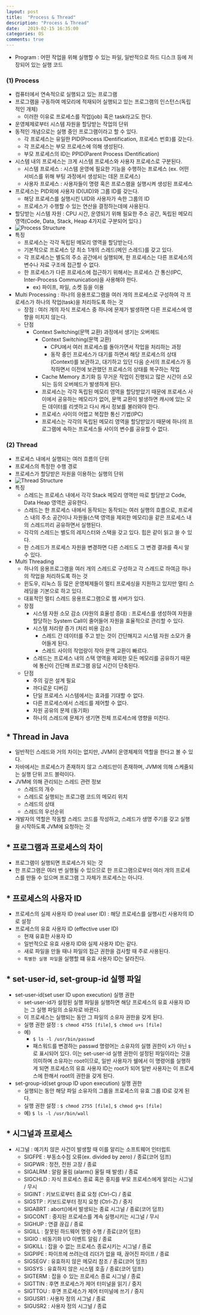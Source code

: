 ```yaml
---
layout: post
title:  "Process & Thread"
description: "Process & Thread"
date:   2019-02-15 16:35:00
categories: OS
comments: true
---
```

* Program : 어떤 작업을 위해 실행할 수 있는 파일, 일반적으로 하드 디스크 등에 저장되어 있는 실행 코드

### (1) Process

- 컴퓨터에서 연속적으로 실행되고 있는 프로그램
- 프로그램을 구동하여 메모리에 적재되어 실행되고 있는 프로그램의 인스턴스(독립적인 개체)
  - 이러한 이유로 프로세스를 작업(job) 혹은 task라고도 한다.
- 운영체제로부터 시스템 자원을 할당받는 작업의 단위
- 동적인 개념으로는 실행 중인 프로그램이라고 할 수 있다.
  - 각 프로세스는 유일한 PID(Process IDentification, 프로세스 번호)를 갖는다.
  - 각 프로세스는 부모 프로세스에 의해 생성된다.
  - 부모 프로세스의 ID는 PPID(Parent Process IDentification)
- 시스템 내의 프로세스는 크게 시스템 프로세스와 사용자 프로세스로 구분된다.
  - 시스템 프로세스 : 시스템 운영에 필요한 기능을 수행하는 프로세스 (ex. 어떤 서비스를 위해 부팅 과정에서 생성되는 데몬 프로세스)
  - 사용자 프로세스 : 사용자들이 명령 혹은 프로스램을 실행시켜 생성된 프로세스
- 프로세스는 PID외에 사용자 ID(UID)와 그룹 ID를 갖는다.
  - 해당 프로세스를 실행시킨 UID와 사용자가 속한 그룹의 ID
  - 프로세스가 수행할 수 있는 연산을 결정하는데에 사용된다.
- 할당받는 시스템 자원 : CPU 시간, 운영되기 위해 필요한 주소 공간, 독립된 메모리 영역(Code, Data, Stack, Heap 4가지로 구분되어 있다.)
- ![Process Structure](../../assets/OS/1.PNG)
- 특징
  - 프로세스는 각각 독립된 메모리 영역을 할당받는다.
  - 기본적으로 프로세스 당 최소 1개의 스레드(메인 스레드)를 갖고 있다.
  - 각 프로세스는 별도의 주소 공간에서 실행되며, 한 프로세스는 다른 프로세스의 변수나 자료 구조에 접근할 수 없다.
  - 한 프로세스가 다른 프로세스에 접근하기 위해서는 프로세스 간 통신(IPC, Inter-Process Communication)을 사용해야 한다.
    - ex) 파이프, 파일, 소켓 등을 이용
- Multi Processing : 하나의 응용프로그램을 여러 개의 프로세스로 구성하여 각 프로세스가 하나의 작업(task)을 처리하도록 하는 것
  - 장점 : 여러 개의 자식 프로세스 중 하나에 문제가 발생하면 다른 프로세스에 영향을 미치지 않는다.
  - 단점
    - Context Switching(문맥 교환) 과정에서 생기는 오버헤드
      - Context Switching(문맥 교환)
        - CPU에서 여러 프로세스를 돌아가면서 작업을 처리하는 과정
        - 동작 중인 프로세스가 대기를 하면서 해당 프로세스의 상태(Context)를 보관하고, 대기하고 있던 다음 순서의 프로세스가 동작하면서 이전에 보관했던 프로세스의 상태를 복구하는 작업
      - Cache Memory 초기화 등 무거운 작업이 진행되고 많은 시간이 소모되는 등의 오버헤드가 발생하게 된다.
      - 프로세스는 각각 독립된 메모리 영역을 할당받았기 때문에 프로세스 사이에서 공유하는 메모리가 없어, 문맥 교환이 발생하면 캐시에 있는 모든 데이터를 리셋하고 다시 캐시 정보를 불러와야 한다.
      - 프로세스 사이의 어렵고 복잡한 통신 기법(IPC)
      - 프로세스는 각각의 독립된 메모리 영역을 할당받았기 때문에 하나의 프로그램에 속하는 프로세스들 사이의 변수를 공유할 수 없다.

### (2) Thread

- 프로세스 내에서 실행되는 여러 흐름의 단위
- 프로세스의 특정한 수행 경로
- 프로세스가 할당받은 자원을 이용하는 실행의 단위
- ![Thread Structure](../../assets/OS/2.PNG)
- 특징
  - 스레드는 프로세스 내에서 각각 Stack 메모리 영역만 따로 할당받고 Code, Data Heap 영역은 공유한다.
  - 스레드는 한 프로세스 내에서 동작되는 동작되는 여러 실행의 흐름으로, 프로세스 내의 주소 공간이나 자원들(스택 영역을 제외한 메모리)을 같은 프로세스 내의 스레드끼리 공유하면서 실행된다.
  - 각각의 스레드는 별도의 레지스터와 스택을 갖고 있다. 힙은 같이 읽고 쓸 수 있다.
  - 한 스레드가 프로세스 자원을 변경하면 다른 스레드도 그 변경 결과를 즉시 알 수 있다.
- Multi Threading
  - 하나의 응용프로그램을 여러 개의 스레드로 구성하고 각 스레드로 하여금 하나의 작업을 처리하도록 하는 것
  - 윈도우, 리눅스 등 많은 운영체제들이 멀티 프로세싱을 지원하고 있지만 멀티 스레딩을 기본으로 하고 있다.
  - 대표적인 멀티 스레드 응용프로그램으로 웹 서버가 있다.
  - 장점
    - 시스템 자원 소모 감소 (자원의 효율성 증대) : 프로세스를 생성하여 자원을 할당하는 System Call이 줄어들어 자원을 효율적으로 관리할 수 있다.
    - 시스템 처리량 증가 (처리 비용 감소)
      - 스레드 간 데이터를 주고 받는 것이 간단해지고 시스템 자원 소모가 줄어들게 된다.
      - 스레드 사이의 작업량이 작아 문맥 교환이 빠르다.
    - 스레드는 프로세스 내의 스택 영역을 제외한 모든 메모리를 공유하기 때문에 통신이 간단해 프로그램 응답 시간이 단축된다.
  - 단점
    - 주의 깊은 설계 필요
    - 까다로운 디버깅
    - 단일 프로세스 시스템에서는 효과를 기대할 수 없다.
    - 다른 프로세스에서 스레드를 제어할 수 없다.
    - 자원 공유의 문제 (동기화)
    - 하나의 스레드에 문제가 생기면 전체 프로세스에 영향을 미친다.

## * Thread in Java
- 일반적인 스레드와 거의 차이는 없지만, JVM이 운영체제의 역할을 한다고 볼 수 있다.
- 자바에서는 프로세스가 존재하지 않고 스레드만이 존재하며, JVM에 의해 스케줄되는 실행 단위 코드 블럭이다.
- JVM에 의해 관리되는 스레드 관련 정보
  - 스레드의 개수
  - 스레드로 실행되는 프로그램 코드의 메모리 위치
  - 스레드의 상태
  - 스레드의 우선순위
- 개발자의 역할은 작동할 스레드 코드를 작성하고, 스레드가 생명 주기를 갖고 실행을 시작하도록 JVM에 요청하는 것

## * 프로그램과 프로세스의 차이
- 프로그램이 실행되면 프로세스가 되는 것
- 한 프로그램은 여러 번 실행될 수 있으므로 한 프로그램으로부터 여러 개의 프로세스를 만들 수 있으며 프로그램 그 자체가 프로세스는 아니다.

## * 프로세스의 사용자 ID
- 프로세스의 실제 사용자 ID (real user ID) : 해당 프로세스를 실행시킨 사용자의 ID로 설정
- 프로세스의 유효 사용자 ID (effective user ID)
  - 현재 유효한 사용자 ID
  - 일반적으로 유효 사용자 ID와 실제 사용자 ID는 같다.
  - 새로 파일을 만들 때나 파일의 접근 권한을 검사할 때 주로 사용된다.
  - `특별한 실행 파일`을 실행할 떄 유효 사용자 ID는 달라진다.

## * set-user-id, set-group-id 실행 파일
- set-user-id(set user ID upon execution) 실행 권한
  - set-user-id가 설정된 실행 파일을 실행하면 해당 프로세스의 유효 사용자 ID는 그 실행 파일의 소유자로 바뀐다.
  - 이 프로세스는 실행되는 동안 그 파일의 소유자 권한을 갖게 된다.
  - 실행 권한 설정 : `$ chmod 4755 [file]`, `$ chmod u+s [file]`
  - 예)
    - `$ ls -l /usr/bin/passwd`
    - 패스워드를 변경하는 passwd 명령어는 소유자의 실행 권한이 x가 아닌 s로 표시되어 있다. 이는 set-user-id 실행 권한이 설정된 파일이라는 것을 의미하며 소유자는 root이므로, 일반 사용자가 쉘에서 이 명령어를 실행하게 되면 프로세스의 유효 사용자 ID는 root가 되어 일반 사용자는 이 프로세스에 한해서 root의 권한을 갖게 된다.
- set-group-id(set group ID upon execution) 실행 권한
  - 실행되는 동안 해당 파일 소유자의 그룹을 프로세스의 유효 그룹 ID로 갖게 된다.
  - 실행 권한 설정 : `$ chmod 2755 [file]`, `$ chmod g+s [file]`
  - 예) `$ ls -l /usr/bin/wall`

## * 시그널과 프로세스
- 시그널 : 예기치 않은 사건이 발생할 때 이를 알리는 소프트웨어 인터럽트
  - SIGFPE : 부동소수점 오류(ex. divided by zero) / 종료(코어 덤프)
  - SIGPWR : 정전, 전원 고장 / 종료
  - SIGALRM : 알람 울림 (alarm() 울릴 때 발생) / 종료
  - SIGCHLD : 자식 프로세스 종료 혹은 중지를 부모 프로세스에게 알리는 시그널 / 무시
  - SIGINT : 키보드로부터 종료 요청 (Ctrl-C) / 종료
  - SIGSTP : 키보드로부터 정지 요청 (Ctrl-Z) / 중지
  - SIGABRT : abort()에서 발생되는 종료 시그널 / 종료(코어 덤프)
  - SIGCONT : 중지된 프로세스를 계속 실행시키는 시그널 / 무시
  - SIGHUP : 연결 끊김 / 종료
  - SIGILL : 잘못된 하드웨어 명령 수행 / 종료(코어 덤프)
  - SIGIO : 비동기화 I/O 이벤트 알림 / 종료
  - SIGKILL : 잡을 수 없는 프로세스 종료시키는 시그널 / 종료
  - SIGPIPE : 파이프에 쓰려는데 리더가 없을 때, 끊어진 파이프 / 종료
  - SIGSEGV : 유효하지 않은 메모리 참조 / 종료(코어 덤프)
  - SIGSYS : 유효하지 않은 시스템 호출 / 종료(코어 덤프)
  - SIGTERM : 잡을 수 있는 프로세스 종료 시그널 / 종료
  - SIGTTIN : 후면 프로세스가 제어 터미널을 읽기 / 중지
  - SIGTTOU : 후면 프로세스가 제어 터미널에 쓰기 / 중지
  - SIGUSR1 : 사용자 정의 시그널 / 종료
  - SIGUSR2 : 사용자 정의 시그널 / 종료